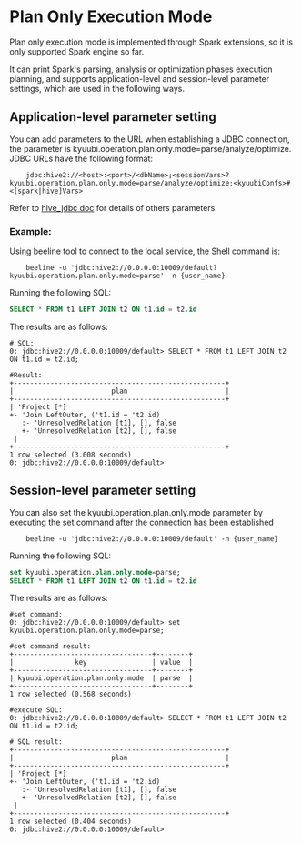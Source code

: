 <!--
 - Licensed to the Apache Software Foundation (ASF) under one or more
 - contributor license agreements.  See the NOTICE file distributed with
 - this work for additional information regarding copyright ownership.
 - The ASF licenses this file to You under the Apache License, Version 2.0
 - (the "License"); you may not use this file except in compliance with
 - the License.  You may obtain a copy of the License at
 -
 -   http://www.apache.org/licenses/LICENSE-2.0
 -
 - Unless required by applicable law or agreed to in writing, software
 - distributed under the License is distributed on an "AS IS" BASIS,
 - WITHOUT WARRANTIES OR CONDITIONS OF ANY KIND, either express or implied.
 - See the License for the specific language governing permissions and
 - limitations under the License.
 -->

# Plan Only Execution Mode

Plan only execution mode is implemented through Spark extensions, so it is only supported Spark engine so far.

It can print Spark's parsing, analysis or optimization phases execution planning, and supports application-level and session-level parameter settings, which are used in the following ways.

## Application-level parameter setting

You can add parameters to the URL when establishing a JDBC connection, the parameter is kyuubi.operation.plan.only.mode=parse/analyze/optimize. 
JDBC URLs have the following format:
```shell
    jdbc:hive2://<host>:<port>/<dbName>;<sessionVars>?kyuubi.operation.plan.only.mode=parse/analyze/optimize;<kyuubiConfs>#<[spark|hive]Vars>
```
Refer to [hive_jdbc doc](../../jdbc/hive_jdbc.md) for details of others parameters

### Example:

Using beeline tool to connect to the local service, the Shell command is: 
```shell
    beeline -u 'jdbc:hive2://0.0.0.0:10009/default?kyuubi.operation.plan.only.mode=parse' -n {user_name}
```
Running the following SQL:
```sql
SELECT * FROM t1 LEFT JOIN t2 ON t1.id = t2.id
```
The results are as follows:
```shell
# SQL:
0: jdbc:hive2://0.0.0.0:10009/default> SELECT * FROM t1 LEFT JOIN t2 ON t1.id = t2.id;

#Result:
+----------------------------------------------------+
|                        plan                        |
+----------------------------------------------------+
| 'Project [*]
+- 'Join LeftOuter, ('t1.id = 't2.id)
   :- 'UnresolvedRelation [t1], [], false
   +- 'UnresolvedRelation [t2], [], false
 |
+----------------------------------------------------+
1 row selected (3.008 seconds)
0: jdbc:hive2://0.0.0.0:10009/default>
```

## Session-level parameter setting

You can also set the kyuubi.operation.plan.only.mode parameter by executing the set command after the connection has been established
```shell
    beeline -u 'jdbc:hive2://0.0.0.0:10009/default' -n {user_name}
```
Running the following SQL:
```sql
set kyuubi.operation.plan.only.mode=parse;
SELECT * FROM t1 LEFT JOIN t2 ON t1.id = t2.id
```
The results are as follows:
```shell
#set command:
0: jdbc:hive2://0.0.0.0:10009/default> set kyuubi.operation.plan.only.mode=parse;

#set command result:
+----------------------------------+--------+
|               key                | value  |
+----------------------------------+--------+
| kyuubi.operation.plan.only.mode  | parse  |
+----------------------------------+--------+
1 row selected (0.568 seconds)

#execute SQL:
0: jdbc:hive2://0.0.0.0:10009/default> SELECT * FROM t1 LEFT JOIN t2 ON t1.id = t2.id;

# SQL result:
+----------------------------------------------------+
|                        plan                        |
+----------------------------------------------------+
| 'Project [*]
+- 'Join LeftOuter, ('t1.id = 't2.id)
   :- 'UnresolvedRelation [t1], [], false
   +- 'UnresolvedRelation [t2], [], false
 |
+----------------------------------------------------+
1 row selected (0.404 seconds)
0: jdbc:hive2://0.0.0.0:10009/default>
```
